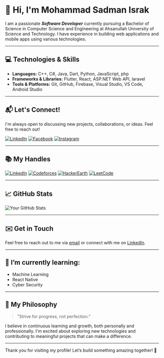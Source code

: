 # 👋 Hi, I'm Mohammad Sadman Israk

I am a passionate ***Software Developer*** currently pursuing a Bachelor of Science in Computer Science and Engineering at Ahsanullah University of Science and Technology. I have experience in building web applications and mobile apps using various technologies.

---

## 💻 Technologies & Skills

- **Languages:** C++, C#, Java, Dart, Python, JavaScript, php
- **Frameworks & Libraries:** Flutter, React, ASP.NET Web API, laravel
- **Tools & Platforms:** Git, GitHub, Firebase, Visual Studio, VS Code, Android Studio

---

## 📬 Let's Connect!

I'm always open to discussing new projects, collaborations, or ideas. Feel free to reach out!

[![LinkedIn](https://img.shields.io/badge/LinkedIn-@Mohammad_Sadman_Israk-black?style=for-the-badge&logo=linkedin&logoColor=white)](https://www.linkedin.com/in/mohammad-sadman-israk-64b49a216/) [![Facebook](https://img.shields.io/badge/Facebook-@Sadman_Soumyo-black?style=for-the-badge&logo=facebook&logoColor=white)](https://www.facebook.com/profile.php?id=100008047544954) [![Instagram](https://img.shields.io/badge/Instagram-@Sadman_Soumyo-black?style=for-the-badge&logo=instagram&logoColor=white)](https://www.instagram.com/mohammad_sadman_002/) 

---

## 📚 My Handles

[![LinkedIn](https://img.shields.io/badge/CodeChef-@defalt001-black?style=for-the-badge&logo=codechef&logoColor=white)](https://www.codechef.com/users/defalt001) [![Codeforces](https://img.shields.io/badge/Codeforces-@www.soumyo-black?style=for-the-badge&logo=codeforces&logoColor=white)](https://codeforces.com/profile/www.soumyo) [![HackerEarth](https://img.shields.io/badge/HackerEarth-@Soumyo_Sadman-black?style=for-the-badge&logo=hackerearth&logoColor=white)](https://www.hackerearth.com/@www.soumyo) [![LeetCode](https://img.shields.io/badge/LeetCode-@defalt-black?style=for-the-badge&logo=leetcode&logoColor=white)](https://leetcode.com/u/user1906MC/) 


---

## 📈 GitHub Stats

![Your GitHub Stats](https://github-readme-stats.vercel.app/api?username=Soumyo001&show_icons=true&theme=radical)

---

## ✉️ Get in Touch

Feel free to reach out to me via [email](mailto:www.soumyo@gmail.com) or connect with me on [LinkedIn](https://www.linkedin.com/in/mohammad-sadman-israk-64b49a216/).

---

## 🌱 I’m currently learning:
- Machine Learning
- React Native
- Cyber Security

---

## 🎯 My Philosophy

> "Strive for progress, not perfection." 

I believe in continuous learning and growth, both personally and professionally. I'm excited about exploring new technologies and contributing to meaningful projects that can make a difference.

---

Thank you for visiting my profile! Let’s build something amazing together! 🚀

